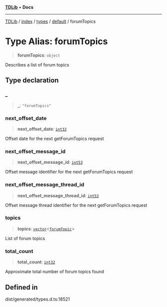 [**TDLib**](../../../../../../README.md) • **Docs**

***

[TDLib](../../../../../../modules.md) / [index](../../../../../README.md) / [types](../../../README.md) / [default](../README.md) / forumTopics

# Type Alias: forumTopics

> **forumTopics**: `object`

Describes a list of forum topics

## Type declaration

### \_

> **\_**: `"forumTopics"`

### next\_offset\_date

> **next\_offset\_date**: [`int32`](int32-1.md)

Offset date for the next getForumTopics request

### next\_offset\_message\_id

> **next\_offset\_message\_id**: [`int53`](int53-1.md)

Offset message identifier for the next getForumTopics request

### next\_offset\_message\_thread\_id

> **next\_offset\_message\_thread\_id**: [`int53`](int53-1.md)

Offset message thread identifier for the next getForumTopics request

### topics

> **topics**: [`vector`](vector.md)\<[`forumTopic`](forumTopic-1.md)\>

List of forum topics

### total\_count

> **total\_count**: [`int32`](int32-1.md)

Approximate total number of forum topics found

## Defined in

dist/generated/types.d.ts:18521
